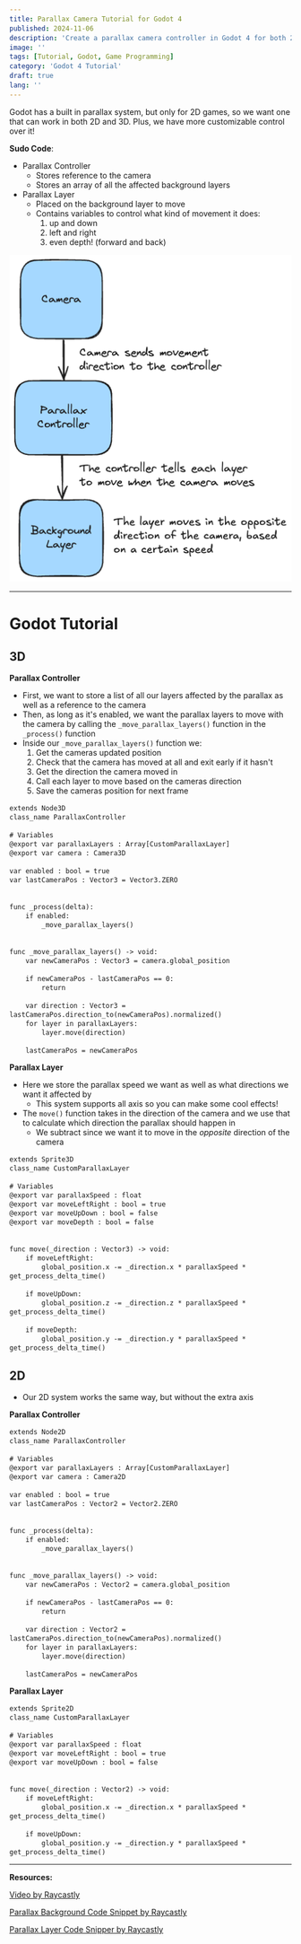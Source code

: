 ```yaml
---
title: Parallax Camera Tutorial for Godot 4
published: 2024-11-06
description: 'Create a parallax camera controller in Godot 4 for both 2D and 3D'
image: ''
tags: [Tutorial, Godot, Game Programming]
category: 'Godot 4 Tutorial'
draft: true 
lang: ''
---
```

Godot has a built in parallax system, but only for 2D games, so we want one that can work in both 2D and 3D. Plus, we have more customizable control over it!

**Sudo Code**:
- Parallax Controller
	- Stores reference to the camera
	- Stores an array of all the affected background layers
- Parallax Layer
	- Placed on the background layer to move
	- Contains variables to control what kind of movement it does:
        1. up and down
        2. left and right
        3. even depth! (forward and back)

![](src/assets/images/godot_4_tutorials/ParallaxBackgroundDrawing.excalidrawBK.png)

---

# Godot Tutorial

## 3D

**Parallax Controller**

- First, we want to store a list of all our layers affected by the parallax as well as a reference to the camera
- Then, as long as it's enabled, we want the parallax layers to move with the camera by calling the `_move_parallax_layers()` function in the `_process()` function
- Inside our `_move_parallax_layers()` function we:
    1. Get the cameras updated position
    2. Check that the camera has moved at all and exit early if it hasn't
    3. Get the direction the camera moved in
    4. Call each layer to move based on the cameras direction
    5. Save the cameras position for next frame

```gdscript
extends Node3D
class_name ParallaxController

# Variables
@export var parallaxLayers : Array[CustomParallaxLayer]
@export var camera : Camera3D

var enabled : bool = true
var lastCameraPos : Vector3 = Vector3.ZERO


func _process(delta):
	if enabled:
		_move_parallax_layers()


func _move_parallax_layers() -> void:
	var newCameraPos : Vector3 = camera.global_position

	if newCameraPos - lastCameraPos == 0:
		return

	var direction : Vector3 = lastCameraPos.direction_to(newCameraPos).normalized()
	for layer in parallaxLayers:
		layer.move(direction)

	lastCameraPos = newCameraPos
```

**Parallax Layer**

- Here we store the parallax speed we want as well as what directions we want it affected by
    - This system supports all axis so you can make some cool effects!
- The `move()` function takes in the direction of the camera and we use that to calculate which direction the parallax should happen in
    - We subtract since we want it to move in the *opposite* direction of the camera

```gdscript
extends Sprite3D
class_name CustomParallaxLayer

# Variables
@export var parallaxSpeed : float
@export var moveLeftRight : bool = true
@export var moveUpDown : bool = false
@export var moveDepth : bool = false


func move(_direction : Vector3) -> void:
	if moveLeftRight:
		global_position.x -= _direction.x * parallaxSpeed * get_process_delta_time()

	if moveUpDown:
		global_position.z -= _direction.z * parallaxSpeed * get_process_delta_time()

	if moveDepth:
		global_position.y -= _direction.y * parallaxSpeed * get_process_delta_time()
```

## 2D

- Our 2D system works the same way, but without the extra axis

**Parallax Controller**
```gdscript
extends Node2D
class_name ParallaxController

# Variables
@export var parallaxLayers : Array[CustomParallaxLayer]
@export var camera : Camera2D

var enabled : bool = true
var lastCameraPos : Vector2 = Vector2.ZERO


func _process(delta):
	if enabled:
		_move_parallax_layers()


func _move_parallax_layers() -> void:
	var newCameraPos : Vector2 = camera.global_position

	if newCameraPos - lastCameraPos == 0:
		return

	var direction : Vector2 = lastCameraPos.direction_to(newCameraPos).normalized()
	for layer in parallaxLayers:
		layer.move(direction)

	lastCameraPos = newCameraPos
```

**Parallax Layer**
```gdscript
extends Sprite2D
class_name CustomParallaxLayer

# Variables
@export var parallaxSpeed : float
@export var moveLeftRight : bool = true
@export var moveUpDown : bool = false


func move(_direction : Vector2) -> void:
	if moveLeftRight:
		global_position.x -= _direction.x * parallaxSpeed * get_process_delta_time()

	if moveUpDown:
		global_position.y -= _direction.y * parallaxSpeed * get_process_delta_time()
```

---

**Resources:**

[Video by Raycastly](https://www.youtube.com/watch?v=MEy-kIGE-lI)

[Parallax Background Code Snippet by Raycastly](https://pastebin.com/DG5jcAMZ)

[Parallax Layer Code Snipper by Raycastly](https://pastebin.com/ZniykeGz)
